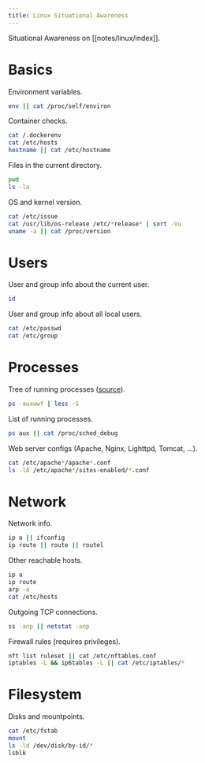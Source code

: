 ```yaml
---
title: Linux Situational Awareness
---
```


Situational Awareness on [[notes/linux/index]].

# Basics

Environment variables.

~~~ bash
env || cat /proc/self/environ
~~~

Container checks.

~~~ bash
cat /.dockerenv
cat /etc/hosts
hostname || cat /etc/hostname
~~~

Files in the current directory.

~~~ bash
pwd
ls -la
~~~

OS and kernel version.

~~~ bash
cat /etc/issue
cat /usr/lib/os-release /etc/*release* | sort -Vu
uname -a || cat /proc/version
~~~

# Users

User and group info about the current user.

~~~ bash
id
~~~

User and group info about all local users.

~~~ bash
cat /etc/passwd
cat /etc/group
~~~

# Processes

Tree of running processes ([source](https://twitter.com/CraigHRowland/status/1701058386954170478)).

~~~ bash
ps -auxwwf | less -S
~~~

List of running processes.

~~~ bash
ps aux || cat /proc/sched_debug
~~~

Web server configs (Apache, Nginx, Lighttpd, Tomcat, ...).

~~~ bash
cat /etc/apache*/apache*.conf
ls -lA /etc/apache*/sites-enabled/*.conf
~~~

# Network

Network info.

~~~ bash
ip a || ifconfig
ip route || route || routel
~~~

Other reachable hosts.

~~~ bash
ip a
ip route
arp -a
cat /etc/hosts
~~~

Outgoing TCP connections.

~~~ bash
ss -anp || netstat -anp
~~~

Firewall rules (requires privileges).

~~~ bash
nft list ruleset || cat /etc/nftables.conf
iptables -L && ip6tables -L || cat /etc/iptables/*
~~~

# Filesystem

Disks and mountpoints.

~~~ bash
cat /etc/fstab 
mount
ls -ld /dev/disk/by-id/*
lsblk
~~~

